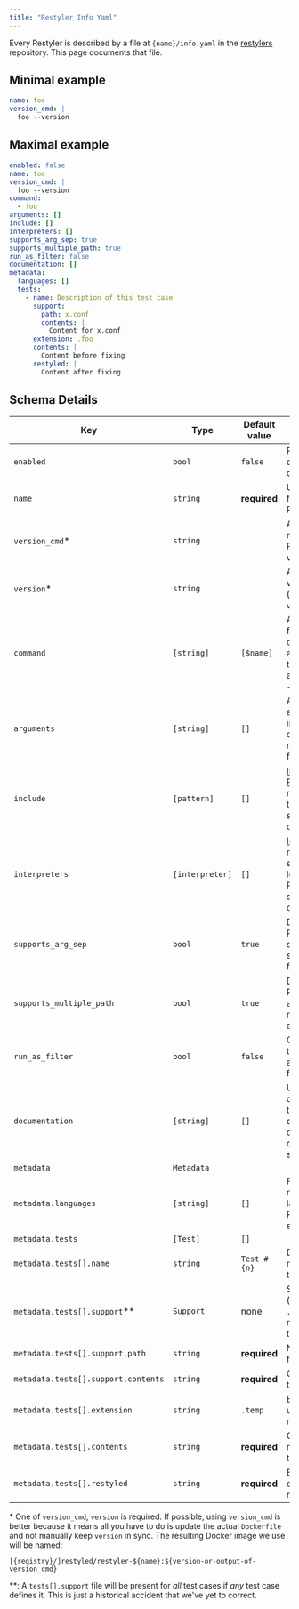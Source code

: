 ```yaml
---
title: "Restyler Info Yaml"
---
```


Every Restyler is described by a file at `{name}/info.yaml` in the
[restylers](https://github.com/restyled-io/restylers) repository. This page
documents that file.

## Minimal example

```yaml
name: foo
version_cmd: |
  foo --version
```

## Maximal example

```yaml
enabled: false
name: foo
version_cmd: |
  foo --version
command:
  - foo
arguments: []
include: []
interpreters: []
supports_arg_sep: true
supports_multiple_path: true
run_as_filter: false
documentation: []
metadata:
  languages: []
  tests:
    - name: Description of this test case
      support:
        path: x.conf
        contents: |
          Content for x.conf
      extension: .foo
      contents: |
        Content before fixing
      restyled: |
        Content after fixing
```

## Schema Details

| Key | Type | Default value | Details
| --- | --- | --- | --- |
| `enabled` | `bool` | `false` | Run in the default configuration? |
| `name` | `string` | **required** | Unique name for this Restyler |
| `version_cmd`* | `string` | | A command to run to get the Restyler's version |
| `version`* | `string` | | An explicit version to use (overrides `version_cmd`) |
| `command` | `[string]` | `[$name]` | Auto-formatting command, and any "all the time" argument (e.g. `--inplace`) |
| `arguments` | `[string]` | `[]` | Additional arguments to include by default, but not required to function |
| `include` | `[pattern]` | `[]` | [Include Patterns](http://docs.restyled.io/restyler/restyler-0.2.0.0/Restyler-Config-Include.html) to match files this Restyler should operate on |
| `interpreters` | `[interpreter]` | `[]` | [Interpreters](http://docs.restyled.io/restyler/restyler-0.2.0.0/Restyler-Config-Interpreter.html) to match extension-less files this Restyler should operate on |
| `supports_arg_sep` | `bool` | `true` | Does this Restyler support `--` to separate paths from options? |
| `supports_multiple_path` | `bool` | `true` | Does this Restyler accept multiple paths at once? |
| `run_as_filter` | `bool` | `false` | Capture the tool's `stdout` and rewrite the file ourselves? |
| `documentation` | `[string]` | `[]` | URLs to documentation that is useful during configuration or trouble-shooting |
| `metadata` | `Metadata` | |
| `metadata.languages` | `[string]` | `[]` | Free-form names of languages this Restyler supports |
| `metadata.tests` | `[Test]` | `[]` | |
| `metadata.tests[].name` | `string` | `Test #{n}` | Descriptive name for the test |
| `metadata.tests[].support`** | `Support` | none | Support file (e.g. `.rubocop.yaml`) needed for the test |
| `metadata.tests[].support.path` | `string` | **required** | Name of the file |
| `metadata.tests[].support.contents` | `string` | **required** | Contents of the file |
| `metadata.tests[].extension` | `string` | `.temp` | Extension to use for restyled file |
| `metadata.tests[].contents` | `string` | **required** | Content to be restyled as the test |
| `metadata.tests[].restyled` | `string` | **required** | Expected content after restyling |

\* One of `version_cmd`, `version` is required. If possible, using
`version_cmd` is better because it means all you have to do is update
the actual `Dockerfile` and not manually keep `version` in sync. The
resulting Docker image we use will be named:

```console
[{registry}/]restyled/restyler-${name}:${version-or-output-of-version_cmd}
```

\**: A `tests[].support` file will be present for *all* test cases if
*any* test case defines it. This is just a historical accident that we've
yet to correct.

